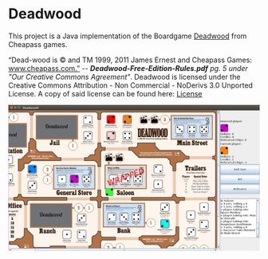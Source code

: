 # Deadwood

This project is a Java implementation of the Boardgame [Deadwood](http://cheapass.com/free-games/deadwood/) from Cheapass games.

“Dead-wood is © and TM 1999, 2011 James Ernest and Cheapass
Games: www.cheapass.com.” -- *__Deadwood-Free-Edition-Rules.pdf__ pg. 5 under "Our Creative Commons Agreement"*. Deadwood is licensed under the Creative Commons Attribution - Non Commercial - NoDerivs 3.0 Unported License. A copy of said license can be found here: [License](http://creativecommons.org/licenses/by-nc-nd/3.0/)

![in action](images/DeadwoodInAction.png "screen shot of usage")
